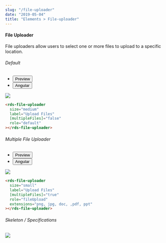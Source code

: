 ```yaml
---
slug: "/file-uploader"
date: "2019-05-04"
title: "Elements > File-uploader"
---
```


<!-- CSS only -->
<link href="https://cdn.jsdelivr.net/npm/bootstrap@5.1.3/dist/css/bootstrap.min.css" rel="stylesheet" integrity="sha384-1BmE4kWBq78iYhFldvKuhfTAU6auU8tT94WrHftjDbrCEXSU1oBoqyl2QvZ6jIW3" crossorigin="anonymous">
<link rel="stylesheet" href="../../../../../../../raaghu/src/assets/css/style-elements.css">
<link rel="stylesheet" href="../../../../../../../raaghu/src/assets/css/main.css">

#### File Uploader

<p class="checkbox-def">File uploaders allow users to select one or more files to upload to a specific location.</p>

<section class="py-4">
    <h6>Default</h6>
    <div class="py-3">
      <div class="cust-tabs">
        <ul class="nav nav-tabs" id="myTab" role="tablist">
          <li class="nav-item" role="presentation">
            <button class="nav-link active" id="PreviewBasic-tab" data-bs-toggle="tab" data-bs-target="#PreviewBasic" type="button" role="tab" aria-controls="PreviewBasic" aria-selected="true">Preview </button>
          </li>
          <li class="nav-item" role="presentation">
            <button class="nav-link" id="AngularBasic-tab" data-bs-toggle="tab" data-bs-target="#AngularBasic" type="button" role="tab" aria-controls="AngularBasic" aria-selected="false"><i class="bi bi-code-slash" style="font-size:1.0rem"></i>Angular</button>
          </li>
        </ul>
      </div>
      <div class="tab-content card border" id="myTabContent">
        <div class="tab-pane fade show active" id="PreviewBasic" role="tabpanel" aria-labelledby="PreviewBasic-tab">
          <div class="contents p-5">
            <div class="row">
                 <div class="col-md-12">
                    <img src="/images/file-uploader-basic.png" class="img-fluid">
                 </div>                   
            </div>
          </div>
        </div>
        <div class="tab-pane fade show" id="AngularBasic" role="tabpanel" aria-labelledby="AngularBasic-tab">
          <div class="contents bg-code">
<div class="row  m-0 p-4">

```html
<rds-file-uploader
  size="medium"
  label="Upload Files"
  [multipleFiles]="false"
  role="default"
></rds-file-uploader>
```

</div>
          </div>
        </div>
      </div>
    </div>
  </section>

<section class="py-4">
    <h6>Multiple File Uploader</h6>
    <div class="py-3">
      <div class="cust-tabs">
        <ul class="nav nav-tabs" id="myTab" role="tablist">
          <li class="nav-item" role="presentation">
            <button class="nav-link active" id="PreviewMultiple-tab" data-bs-toggle="tab" data-bs-target="#PreviewMultiple" type="button" role="tab" aria-controls="PreviewMultiple" aria-selected="true">Preview </button>
          </li>
          <li class="nav-item" role="presentation">
            <button class="nav-link" id="angularmultiple-tab" data-bs-toggle="tab" data-bs-target="#angularmultiple" type="button" role="tab" aria-controls="angularmultiple" aria-selected="false"><i class="bi bi-code-slash" style="font-size:1.0rem"></i>Angular</button>
          </li>
        </ul>
      </div>
      <div class="tab-content card border" id="myTabContent">
        <div class="tab-pane fade show active" id="PreviewMultiple" role="tabpanel" aria-labelledby="PreviewMultiple-tab">
          <div class="contents p-5">
            <div class="row">
                 <div class="col-md-12">
                    <img src="/images/file-uploader-multiple.png" class="img-fluid w-75">
                 </div>                   
            </div>
          </div>
        </div>
        <div class="tab-pane fade show" id="angularmultiple" role="tabpanel" aria-labelledby="angularmultiple-tab">
          <div class="contents bg-code">
<div class="row  m-0 p-4">

```html
<rds-file-uploader
  size="small"
  label="Upload Files"
  [multipleFiles]="true"
  role="fileUpload"
  extensions="png, jpg, doc, ,pdf, ppt"
></rds-file-uploader>
```

</div>
          </div>
        </div>
      </div>
    </div>
  </section>


<section class="py-4">
                        <h6>
                           Skeleton / Specifications
                        </h6>
                        <div class="py-3">
                              <!-- Tab panes -->
                              <div class="card border p-5">
                                 <div class="row">
                                    <div class="col-md-12">
                                       <img src="/images/file-uploader-skeleton.png" class="img-fluid">
                                    </div> 
                                 </div>
                              </div>
                        </div>
                     </section>
